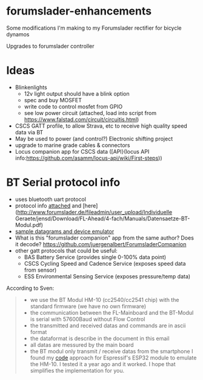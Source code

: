 # forumslader-enhancements
Some modifications I'm making to my Forumslader rectifier for bicycle dynamos

Upgrades to forumslader controller

# Ideas
- Blinkenlights
  - 12v light output should have a blink option
  - spec and buy MOSFET
  - write code to control mosfet from GPIO
  - see low power circuit (attached, load into script from https://www.falstad.com/circuit/circuitjs.html)
- CSCS GATT profile, to allow Strava, etc to receive high quality speed data via BT
- May be used to power (and control?) Electronic shifting project
- upgrade to marine grade cables & connectors
- Locus companion app for CSCS data ([API}(locus API info:https://github.com/asamm/locus-api/wiki/First-steps))

# BT Serial protocol info
- uses bluetooth uart protocol
- protocol info [attached](FLV5_Protocol_En.md) and [here](http://www.forumslader.de/fileadmin/user_upload/Individuelle Geraete/jensd/Download/FL-Ahead/4-fach/Manuals/Datensaetze-BT-Modul.pdf)
- [sample datagrams and device emulator](https://github.com/juergenalbert/ForumsladerSimulator/blob/master/app/src/main/java/de/example/forumsladersimulator/gattserver/GattServerActivity.java)
- What is this "forumslader companion" app from the same author? Does it decode? https://github.com/juergenalbert/ForumsladerCompanion
- other gatt protocols that could be useful:
  - BAS	Battery Service (provides single 0-100% data point)
  - CSCS	Cycling Speed and Cadence Service (exposes speed data from sensor)
  - ESS	Environmental Sensing Service (exposes pressure/temp data)

According to Sven:
> - we use the BT Modul HM-10 (cc2540/cc2541 chip) with the standard firmware (we have no own firmware)
> - the communication between the FL-Mainboard and the BT-Modul is serial with 57600Baud without Flow Control
> - the transmitted and received datas and commands are in ascii format
> - the dataformat is describe in the document in this email
> - all datas are messured by the main board
> - the BT modul only transmit / receive datas from the smartphone
> I found my [code](Forumslader_ESP32_BLE_UART.ino) approach for Espressif's ESP32 module to emulate the HM-10. I tested it a year ago and it worked. I hope that simplifies the implementation for you.
